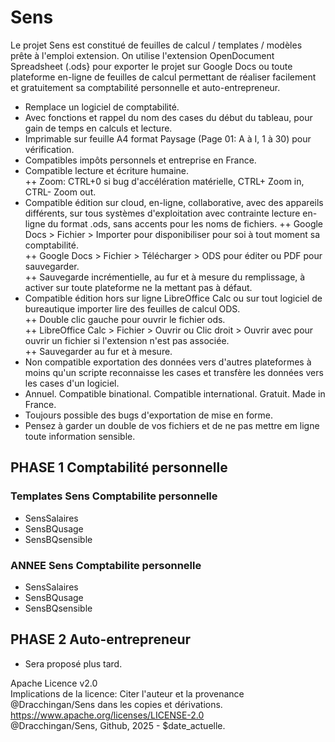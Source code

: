 # Sens
Le projet Sens est constitué de feuilles de calcul / templates / modèles prête à l'emploi extension. On utilise l'extension OpenDocument Spreadsheet (.ods} pour exporter le projet sur Google Docs ou toute plateforme en-ligne de feuilles de calcul permettant de réaliser facilement et gratuitement sa comptabilité personnelle et auto-entrepreneur.  
+ Remplace un logiciel de comptabilité.
+ Avec fonctions et rappel du nom des cases du début du tableau, pour gain de temps en calculs et lecture.   
+ Imprimable sur feuille A4 format Paysage (Page 01: A à I, 1 à 30) pour vérification.  
+ Compatibles impôts personnels et entreprise en France.  
+ Compatible lecture et écriture humaine.  
++ Zoom: CTRL+0 si bug d'accélération matérielle, CTRL+ Zoom in, CTRL- Zoom out.  
+ Compatible édition sur cloud, en-ligne, collaborative, avec des appareils différents, sur tous systèmes d'exploitation avec contrainte lecture en-ligne du format .ods, sans accents pour les noms de fichiers.
++ Google Docs > Fichier > Importer pour disponibiliser pour soi à tout moment sa comptabilité.   
++ Google Docs > Fichier > Télécharger > ODS pour éditer ou PDF pour sauvegarder.  
++ Sauvegarde incrémentielle, au fur et à mesure du remplissage, à activer sur toute plateforme ne la mettant pas à défaut.  
+ Compatible édition hors sur ligne LibreOffice Calc ou sur tout logiciel de bureautique importer lire des feuilles de calcul ODS.  
++ Double clic gauche pour ouvrir le fichier ods.  
++ LibreOffice Calc > Fichier > Ouvrir ou Clic droit > Ouvrir avec pour ouvrir un fichier si l'extension n'est pas associée.  
++ Sauvegarder au fur et à mesure.  
+ Non compatible exportation des données vers d'autres plateformes à moins qu'un scripte reconnaisse les cases et transfère les données vers les cases d'un logiciel.  
+ Annuel. Compatible binational. Compatible international. Gratuit. Made in France.  
+ Toujours possible des bugs d'exportation de mise en forme.
+ Pensez à garder un double de vos fichiers et de ne pas mettre em ligne toute information sensible.  
## PHASE 1 Comptabilité personnelle  
### Templates Sens Comptabilite personnelle  
* SensSalaires  
* SensBQusage  
* SensBQsensible  
### ANNEE Sens Comptabilite personnelle  
* SensSalaires  
* SensBQusage  
* SensBQsensible  
## PHASE 2 Auto-entrepreneur  
* Sera proposé plus tard.  
  
Apache Licence v2.0    
Implications de la licence: Citer l'auteur et la provenance @Dracchingan/Sens dans les copies et dérivations.    
https://www.apache.org/licenses/LICENSE-2.0  
@Dracchingan/Sens, Github, 2025 - $date_actuelle.
  

